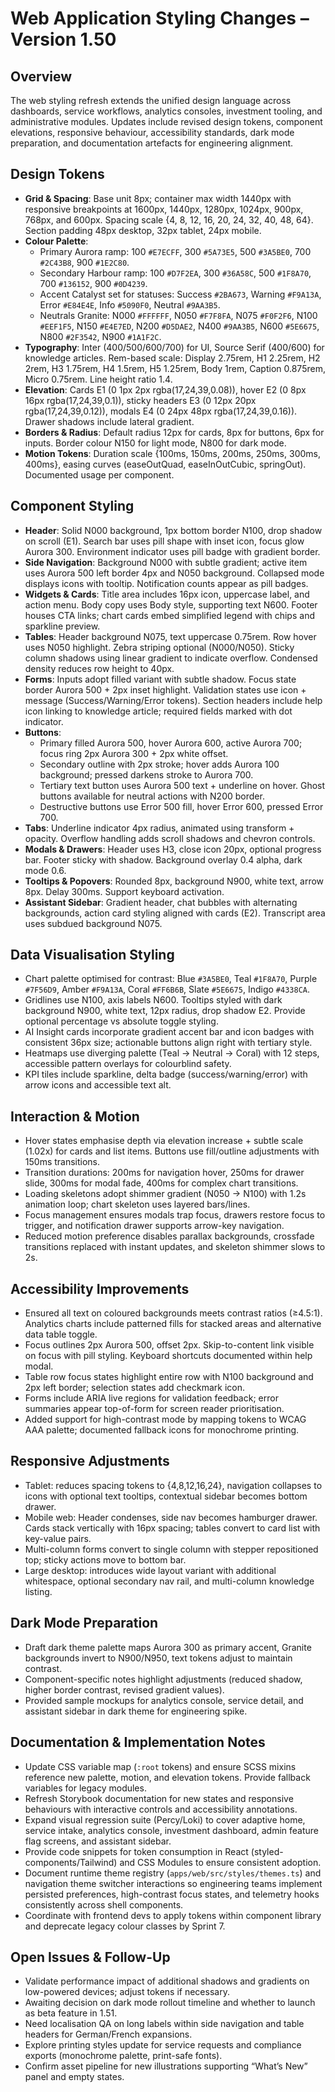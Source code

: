 # Web Application Styling Changes – Version 1.50

## Overview
The web styling refresh extends the unified design language across dashboards, service workflows, analytics consoles, investment tooling, and administrative modules. Updates include revised design tokens, component elevations, responsive behaviour, accessibility standards, dark mode preparation, and documentation artefacts for engineering alignment.

## Design Tokens
- **Grid & Spacing**: Base unit 8px; container max width 1440px with responsive breakpoints at 1600px, 1440px, 1280px, 1024px, 900px, 768px, and 600px. Spacing scale {4, 8, 12, 16, 20, 24, 32, 40, 48, 64}. Section padding 48px desktop, 32px tablet, 24px mobile.
- **Colour Palette**:
  - Primary Aurora ramp: 100 `#E7ECFF`, 300 `#5A73E5`, 500 `#3A5BE0`, 700 `#2C43B8`, 900 `#1E2C80`.
  - Secondary Harbour ramp: 100 `#D7F2EA`, 300 `#36A58C`, 500 `#1F8A70`, 700 `#136152`, 900 `#0D4239`.
  - Accent Catalyst set for statuses: Success `#2BA673`, Warning `#F9A13A`, Error `#E84E4E`, Info `#5090F0`, Neutral `#9AA3B5`.
  - Neutrals Granite: N000 `#FFFFFF`, N050 `#F7F8FA`, N075 `#F0F2F6`, N100 `#EEF1F5`, N150 `#E4E7ED`, N200 `#D5DAE2`, N400 `#9AA3B5`, N600 `#5E6675`, N800 `#2F3542`, N900 `#1A1F2C`.
- **Typography**: Inter (400/500/600/700) for UI, Source Serif (400/600) for knowledge articles. Rem-based scale: Display 2.75rem, H1 2.25rem, H2 2rem, H3 1.75rem, H4 1.5rem, H5 1.25rem, Body 1rem, Caption 0.875rem, Micro 0.75rem. Line height ratio 1.4.
- **Elevation**: Cards E1 (0 1px 2px rgba(17,24,39,0.08)), hover E2 (0 8px 16px rgba(17,24,39,0.1)), sticky headers E3 (0 12px 20px rgba(17,24,39,0.12)), modals E4 (0 24px 48px rgba(17,24,39,0.16)). Drawer shadows include lateral gradient.
- **Borders & Radius**: Default radius 12px for cards, 8px for buttons, 6px for inputs. Border colour N150 for light mode, N800 for dark mode.
- **Motion Tokens**: Duration scale {100ms, 150ms, 200ms, 250ms, 300ms, 400ms}, easing curves (easeOutQuad, easeInOutCubic, springOut). Documented usage per component.

## Component Styling
- **Header**: Solid N000 background, 1px bottom border N100, drop shadow on scroll (E1). Search bar uses pill shape with inset icon, focus glow Aurora 300. Environment indicator uses pill badge with gradient border.
- **Side Navigation**: Background N000 with subtle gradient; active item uses Aurora 500 left border 4px and N050 background. Collapsed mode displays icons with tooltip. Notification counts appear as pill badges.
- **Widgets & Cards**: Title area includes 16px icon, uppercase label, and action menu. Body copy uses Body style, supporting text N600. Footer houses CTA links; chart cards embed simplified legend with chips and sparkline preview.
- **Tables**: Header background N075, text uppercase 0.75rem. Row hover uses N050 highlight. Zebra striping optional (N000/N050). Sticky column shadows using linear gradient to indicate overflow. Condensed density reduces row height to 40px.
- **Forms**: Inputs adopt filled variant with subtle shadow. Focus state border Aurora 500 + 2px inset highlight. Validation states use icon + message (Success/Warning/Error tokens). Section headers include help icon linking to knowledge article; required fields marked with dot indicator.
- **Buttons**:
  - Primary filled Aurora 500, hover Aurora 600, active Aurora 700; focus ring 2px Aurora 300 + 2px white offset.
  - Secondary outline with 2px stroke; hover adds Aurora 100 background; pressed darkens stroke to Aurora 700.
  - Tertiary text button uses Aurora 500 text + underline on hover. Ghost buttons available for neutral actions with N200 border.
  - Destructive buttons use Error 500 fill, hover Error 600, pressed Error 700.
- **Tabs**: Underline indicator 4px radius, animated using transform + opacity. Overflow handling adds scroll shadows and chevron controls.
- **Modals & Drawers**: Header uses H3, close icon 20px, optional progress bar. Footer sticky with shadow. Background overlay 0.4 alpha, dark mode 0.6.
- **Tooltips & Popovers**: Rounded 8px, background N900, white text, arrow 8px. Delay 300ms. Support keyboard activation.
- **Assistant Sidebar**: Gradient header, chat bubbles with alternating backgrounds, action card styling aligned with cards (E2). Transcript area uses subdued background N075.

## Data Visualisation Styling
- Chart palette optimised for contrast: Blue `#3A5BE0`, Teal `#1F8A70`, Purple `#7F56D9`, Amber `#F9A13A`, Coral `#FF6B6B`, Slate `#5E6675`, Indigo `#4338CA`.
- Gridlines use N100, axis labels N600. Tooltips styled with dark background N900, white text, 12px radius, drop shadow E2. Provide optional percentage vs absolute toggle styling.
- AI Insight cards incorporate gradient accent bar and icon badges with consistent 36px size; actionable buttons align right with tertiary style.
- Heatmaps use diverging palette (Teal → Neutral → Coral) with 12 steps, accessible pattern overlays for colourblind safety.
- KPI tiles include sparkline, delta badge (success/warning/error) with arrow icons and accessible text alt.

## Interaction & Motion
- Hover states emphasise depth via elevation increase + subtle scale (1.02x) for cards and list items. Buttons use fill/outline adjustments with 150ms transitions.
- Transition durations: 200ms for navigation hover, 250ms for drawer slide, 300ms for modal fade, 400ms for complex chart transitions.
- Loading skeletons adopt shimmer gradient (N050 → N100) with 1.2s animation loop; chart skeleton uses layered bars/lines.
- Focus management ensures modals trap focus, drawers restore focus to trigger, and notification drawer supports arrow-key navigation.
- Reduced motion preference disables parallax backgrounds, crossfade transitions replaced with instant updates, and skeleton shimmer slows to 2s.

## Accessibility Improvements
- Ensured all text on coloured backgrounds meets contrast ratios (≥4.5:1). Analytics charts include patterned fills for stacked areas and alternative data table toggle.
- Focus outlines 2px Aurora 500, offset 2px. Skip-to-content link visible on focus with pill styling. Keyboard shortcuts documented within help modal.
- Table row focus states highlight entire row with N100 background and 2px left border; selection states add checkmark icon.
- Forms include ARIA live regions for validation feedback; error summaries appear top-of-form for screen reader prioritisation.
- Added support for high-contrast mode by mapping tokens to WCAG AAA palette; documented fallback icons for monochrome printing.

## Responsive Adjustments
- Tablet: reduces spacing tokens to {4,8,12,16,24}, navigation collapses to icons with optional text tooltips, contextual sidebar becomes bottom drawer.
- Mobile web: Header condenses, side nav becomes hamburger drawer. Cards stack vertically with 16px spacing; tables convert to card list with key-value pairs.
- Multi-column forms convert to single column with stepper repositioned top; sticky actions move to bottom bar.
- Large desktop: introduces wide layout variant with additional whitespace, optional secondary nav rail, and multi-column knowledge listing.

## Dark Mode Preparation
- Draft dark theme palette maps Aurora 300 as primary accent, Granite backgrounds invert to N900/N950, text tokens adjust to maintain contrast.
- Component-specific notes highlight adjustments (reduced shadow, higher border contrast, revised gradient values).
- Provided sample mockups for analytics console, service detail, and assistant sidebar in dark theme for engineering spike.

## Documentation & Implementation Notes
- Update CSS variable map (`:root` tokens) and ensure SCSS mixins reference new palette, motion, and elevation tokens. Provide fallback variables for legacy modules.
- Refresh Storybook documentation for new states and responsive behaviours with interactive controls and accessibility annotations.
- Expand visual regression suite (Percy/Loki) to cover adaptive home, service intake, analytics console, investment dashboard, admin feature flag screens, and assistant sidebar.
- Provide code snippets for token consumption in React (styled-components/Tailwind) and CSS Modules to ensure consistent adoption.
- Document runtime theme registry (`apps/web/src/styles/themes.ts`) and navigation theme switcher interactions so engineering teams implement persisted preferences, high-contrast focus states, and telemetry hooks consistently across shell components.
- Coordinate with frontend devs to apply tokens within component library and deprecate legacy colour classes by Sprint 7.

## Open Issues & Follow-Up
- Validate performance impact of additional shadows and gradients on low-powered devices; adjust tokens if necessary.
- Awaiting decision on dark mode rollout timeline and whether to launch as beta feature in 1.51.
- Need localisation QA on long labels within side navigation and table headers for German/French expansions.
- Explore printing styles update for service requests and compliance exports (monochrome palette, print-safe fonts).
- Confirm asset pipeline for new illustrations supporting “What’s New” panel and empty states.

